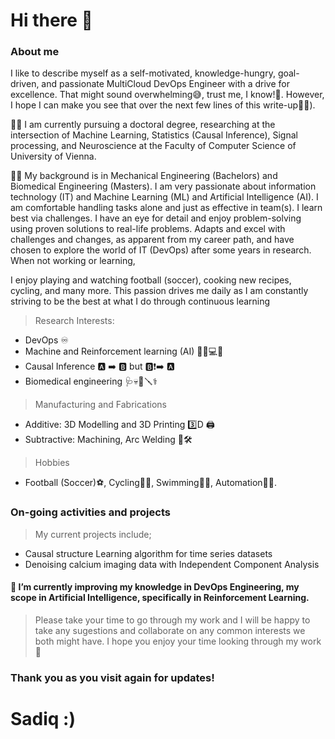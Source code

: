 # Hi there 👋
### About me
I like to describe myself as a self-motivated, knowledge-hungry, goal-driven, and passionate MultiCloud DevOps Engineer with a drive for excellence. That might sound overwhelming😅, trust me, I know!🫣. However, I hope I can make you see that over the next few lines of this write-up🫠😉). 

🏃‍♂️ I am currently pursuing a doctoral degree, researching at the intersection of Machine Learning, Statistics (Causal Inference), Signal processing, and Neuroscience at the Faculty of Computer Science of University of Vienna. 

👩‍🎓 My background is in Mechanical Engineering (Bachelors) and Biomedical Engineering (Masters). I am very passionate about information technology (IT) and Machine Learning (ML) and Artificial Intelligence (AI).
I am comfortable handling tasks alone and just as effective in team(s). I learn best via challenges. I have an eye for detail and enjoy problem-solving using proven solutions to real-life problems. Adapts and excel with challenges and changes, as apparent from my career path, and have chosen to explore the world of IT (DevOps) after some years in research. When not working or learning, 

I enjoy playing and watching football (soccer), cooking new recipes, cycling, and many more. This passion drives me daily as I am constantly striving to be the best at what I do through continuous learning

> Research Interests: 
- DevOps ♾️
- Machine and Reinforcement learning (AI) 👨‍💻💻👾
- Causal Inference 🅰️ ➡️ 🅱️ but 🅱️❗️➡️ 🅰️
- Biomedical engineering 🩺💀🔧🪛⚕️

> Manufacturing and Fabrications 
-  Additive: 3D Modelling and 3D Printing 3️⃣D 🖨
-  Subtractive: Machining, Arc Welding 🥽🛠

> Hobbies
- Football (Soccer)⚽️, Cycling🚵‍♂️, Swimming🏊‍♀️, Automation🏧👾.

### On-going activities and projects 
> My current projects include;
- Causal structure Learning algorithm for time series datasets
- Denoising calcium imaging data with Independent Component Analysis
#### 🌱 I’m currently improving my knowledge in DevOps Engineering, my scope in Artificial Intelligence, specifically in Reinforcement Learning. 

> Please take your time to go through my work and I will be happy to take any sugestions and collaborate on any common interests we both might have. I hope you enjoy your time looking through my work🤗

### Thank you as you visit again for updates!


# Sadiq :)
